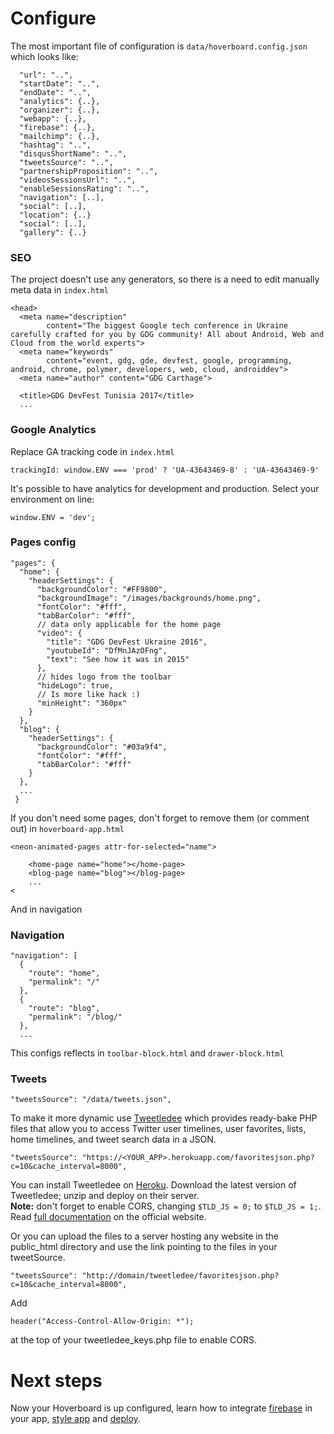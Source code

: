 # Configure

The most important file of configuration is `data/hoverboard.config.json`
which looks like:

```
  "url": "..",
  "startDate": "..",
  "endDate": "..",
  "analytics": {..},
  "organizer": {..},
  "webapp": {..},
  "firebase": {..},
  "mailchimp": {..},
  "hashtag": "..",
  "disqusShortName": "..",
  "tweetsSource": "..",
  "partnershipProposition": "..",
  "videosSessionsUrl": "..",
  "enableSessionsRating": "..",
  "navigation": [..],
  "social": [..],
  "location": {..}
  "social": [..],
  "gallery": {..}
```

### SEO
The project doesn't use any generators, so there is a need to edit manually
meta data in `index.html`
```
<head>
  <meta name="description"
        content="The biggest Google tech conference in Ukraine carefully crafted for you by GDG community! All about Android, Web and Cloud from the world experts">
  <meta name="keywords"
        content="event, gdg, gde, devfest, google, programming, android, chrome, polymer, developers, web, cloud, androiddev">
  <meta name="author" content="GDG Carthage">

  <title>GDG DevFest Tunisia 2017</title>
  ...
```

### Google Analytics
Replace GA tracking code in `index.html`
```
trackingId: window.ENV === 'prod' ? 'UA-43643469-8' : 'UA-43643469-9'
```

It's possible to have analytics for development and production. Select
your environment on line:
```
window.ENV = 'dev';
```

### Pages config

```
"pages": {
  "home": {
    "headerSettings": {
      "backgroundColor": "#FF9800",
      "backgroundImage": "/images/backgrounds/home.png",
      "fontColor": "#fff",
      "tabBarColor": "#fff",
      // data only applicable for the home page
      "video": {
        "title": "GDG DevFest Ukraine 2016",
        "youtubeId": "DfMnJAzOFng",
        "text": "See how it was in 2015"
      },
      // hides logo from the toolbar
      "hideLogo": true,
      // Is more like hack :)
      "minHeight": "360px"
    }
  },
  "blog": {
    "headerSettings": {
      "backgroundColor": "#03a9f4",
      "fontColor": "#fff",
      "tabBarColor": "#fff"
    }
  },
  ...
 }
```

If you don't need some pages, don't forget to remove them (or comment out)
in `hoverboard-app.html`

```
<neon-animated-pages attr-for-selected="name">

    <home-page name="home"></home-page>
    <blog-page name="blog"></blog-page>
    ...
<
```

And in navigation


### Navigation

```
"navigation": [
  {
    "route": "home",
    "permalink": "/"
  },
  {
    "route": "blog",
    "permalink": "/blog/"
  },
  ...
```

This configs reflects in `toolbar-block.html` and `drawer-block.html`

### Tweets
```
"tweetsSource": "/data/tweets.json",
```
To make it more dynamic use [Tweetledee](http://chrissimpkins.github.io/tweetledee/)
which provides ready-bake PHP files that allow you to access Twitter user 
timelines, user favorites, lists, home timelines, and tweet search data in a JSON.
```
"tweetsSource": "https://<YOUR_APP>.herokuapp.com/favoritesjson.php?c=10&cache_interval=8000",
```
You can install Tweetledee on [Heroku](https://www.heroku.com/).
Download the latest version of Tweetledee; unzip and deploy on their server.  
**Note:** don't forget to enable CORS, changing `$TLD_JS = 0;` to `$TLD_JS = 1;`.  
Read [full documentation](http://chrissimpkins.github.io/tweetledee/) on the official website.

Or you can upload the files to a server hosting any website in the public_html directory and use the link pointing to the files in your tweetSource.
```
"tweetsSource": "http://domain/tweetledee/favoritesjson.php?c=10&cache_interval=8000",
```
Add 
```
header("Access-Control-Allow-Origin: *");
```
at the top of your tweetledee_keys.php file to enable CORS.

# Next steps

Now your Hoverboard is up configured, learn how to integrate [firebase][firebase] in your app, [style app][style app] and [deploy][deploy].

[AppLocalizeBehavior]: https://elements.polymer-project.org/elements/app-localize-behavior
[localization resources]: /data/resources.json
[style app]: styling.md
[deploy]: deploy.md
[firebase]: firebase.md
